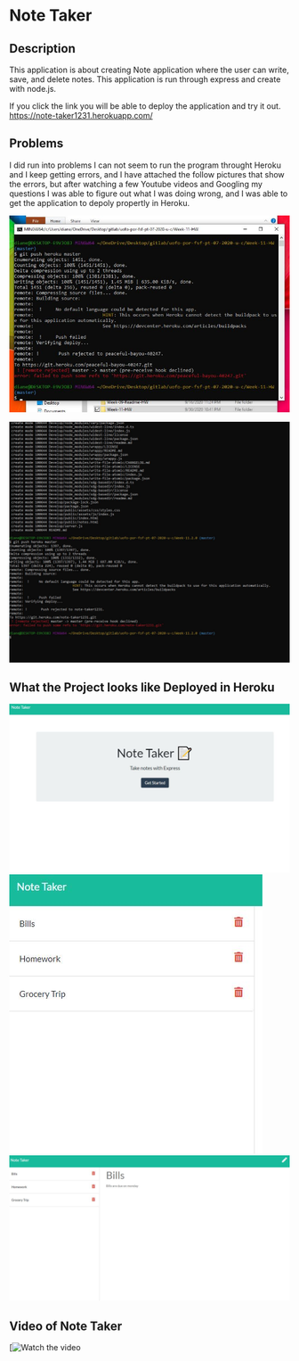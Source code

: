 # Note Taker

## Description
This application is about creating Note application where the user can write, save, and delete notes. This application is run through express and create with node.js. 

If you click the link you will be able to deploy the application and try it out. 
https://note-taker1231.herokuapp.com/

## Problems 
I did run into problems I can not seem to run the program throught Heroku and I keep getting errors, and I have attached the follow pictures that show the errors, but after watching a few Youtube videos and Googling my questions I was able to figure out what I was doing wrong, and I was able to get the application to depoly propertly in Heroku. 

![alt text](Picture/hw11.JPG)

![alt text](Picture/hw112.JPG)


## What the Project looks like Deployed in Heroku

![alt text](Picture/hw11_pic1.JPG)
![alt text](Picture/hw11_3.JPG)
![alt text](Picture/hw11_2.JPG)

## Video of Note Taker
[![Watch the video](https://drive.google.com/file/d/1_gDGG_rzPGnA8LGEdLyDN2GxEGZe7giD/view?usp=sharing)
